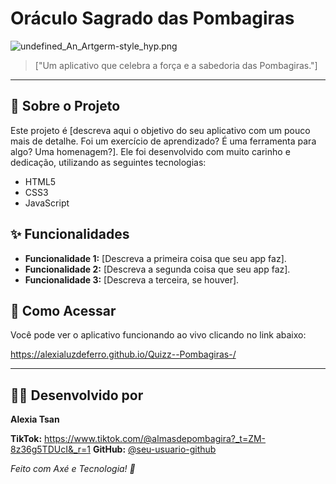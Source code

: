 # Oráculo Sagrado das Pombagiras

![undefined_An_Artgerm-style_hyp.png](https://link-para-uma-imagem-sua.com/imagem.png )

> ["Um aplicativo que celebra a força e a sabedoria das Pombagiras."]

---

## 📖 Sobre o Projeto

Este projeto é [descreva aqui o objetivo do seu aplicativo com um pouco mais de detalhe. Foi um exercício de aprendizado? É uma ferramenta para algo? Uma homenagem?]. Ele foi desenvolvido com muito carinho e dedicação, utilizando as seguintes tecnologias:

*   HTML5
*   CSS3
*   JavaScript

## ✨ Funcionalidades

*   **Funcionalidade 1:** [Descreva a primeira coisa que seu app faz].
*   **Funcionalidade 2:** [Descreva a segunda coisa que seu app faz].
*   **Funcionalidade 3:** [Descreva a terceira, se houver].

## 🚀 Como Acessar

Você pode ver o aplicativo funcionando ao vivo clicando no link abaixo:

https://alexialuzdeferro.github.io/Quizz--Pombagiras-/

---

## 👩‍💻 Desenvolvido por

**Alexia Tsan**

**TikTok:** 
https://www.tiktok.com/@almasdepombagira?_t=ZM-8z36g5TDUcI&_r=1
**GitHub:** [@seu-usuario-github](https://github.com/seu-usuario-github )

*Feito com Axé e Tecnologia! 🌹*
